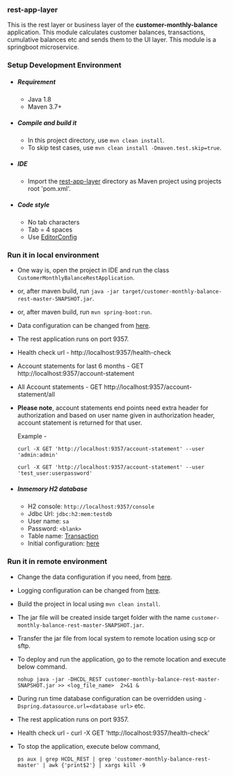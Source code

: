 ### rest-app-layer

   This is the rest layer or business layer of the <b>customer-monthly-balance</b> application. This module calculates customer balances, transactions, cumulative balances etc and sends them to the UI layer. This module is a springboot microservice.

### Setup Development Environment

- ##### Requirement
  - Java 1.8
  - Maven 3.7+

- ##### Compile and build it
  - In this project directory, use `mvn clean install`.
  - To skip test cases, use `mvn clean install -Dmaven.test.skip=true`.

- ##### IDE
  - Import the [rest-app-layer](https://github.com/prashantapal/customer-monthly-balance/tree/master/rest-app-layer) directory as Maven project using projects root 'pom.xml'.

- ##### Code style
  - No tab characters
  - Tab = 4 spaces
  - Use [EditorConfig](http://editorconfig.org/)

### Run it in local environment
  - One way is, open the project in IDE and run the class `CustomerMonthlyBalanceRestApplication`.
  - or, after maven build, run `java -jar target/customer-monthly-balance-rest-master-SNAPSHOT.jar`.
  - or, after maven build, run `mvn spring-boot:run`.
  - Data configuration can be changed from [here](https://github.com/prashantapal/customer-monthly-balance/blob/master/rest-app-layer/src/main/resources/application.properties).
  - The rest application runs on port 9357.
  - Health check url - http://localhost:9357/health-check
  - Account statements for last 6 months - GET http://localhost:9357/account-statement
  - All Account statements - GET http://localhost:9357/account-statement/all
  - <b>Please note</b>, account statements end points need extra header for authorization and based on user name given in
    authorization header, account statement is returned for that user.

    Example -

    `curl -X GET 'http://localhost:9357/account-statement' --user 'admin:admin'`

    `curl -X GET 'http://localhost:9357/account-statement' --user 'test_user:userpassword'`

  - ##### Inmemory H2 database

     - H2 console: `http://localhost:9357/console`
     - Jdbc Url: `jdbc:h2:mem:testdb`
     - User name: `sa`
     - Password: `<blank>`
     - Table name: [Transaction](https://github.com/prashantapal/customer-monthly-balance/blob/master/rest-app-layer/src/main/resources/schema.sql)
     - Initial configuration: [here](https://github.com/prashantapal/customer-monthly-balance/blob/master/rest-app-layer/src/main/resources/schema.sql)

### Run it in remote environment

  - Change the data configuration if you need, from [here](https://github.com/prashantapal/customer-monthly-balance/blob/master/rest-app-layer/src/main/resources/application.properties).
  - Logging configuration can be changed from [here](https://github.com/prashantapal/customer-monthly-balance/blob/master/rest-app-layer/src/main/resources/logback-spring.xml).
  - Build the project in local using `mvn clean install`.
  - The jar file will be created inside target folder with the name `customer-monthly-balance-rest-master-SNAPSHOT.jar`.
  - Transfer the jar file from local system to remote location using scp or sftp.
  - To deploy and run the application, go to the remote location and execute below command.

      ```nohup java -jar -DHCDL_REST customer-monthly-balance-rest-master-SNAPSHOT.jar >> <log_file_name>  2>&1 &```
  - During run time database configuration can be overridden using `-Dspring.datasource.url=<database url>` etc.
  - The rest application runs on port 9357.
  - Health check url - curl -X GET 'http://localhost:9357/health-check'
  - To stop the application, execute below command,

    ```ps aux | grep HCDL_REST | grep 'customer-monthly-balance-rest-master' | awk {'print$2'} | xargs kill -9```

